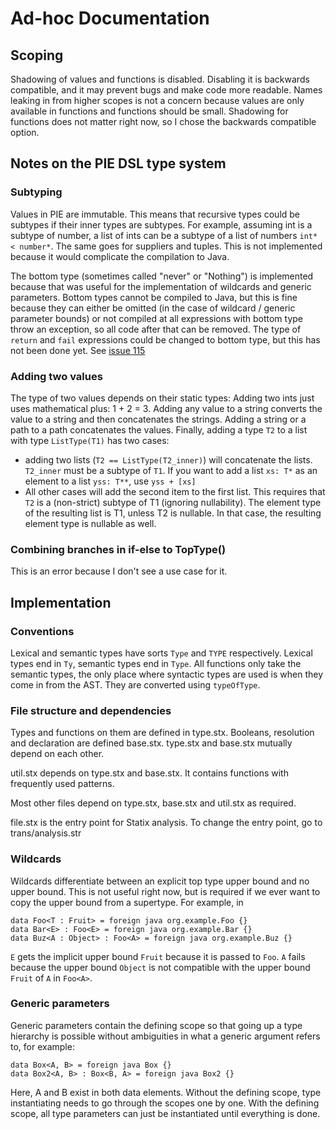 # Ad-hoc Documentation
## Scoping
Shadowing of values and functions is disabled.
Disabling it is backwards compatible, and it may prevent bugs and make code
more readable.
Names leaking in from higher scopes is not a concern because values are only
available in functions and functions should be small.
Shadowing for functions does not matter right now, so I chose the backwards
compatible option.

## Notes on the PIE DSL type system
### Subtyping
Values in PIE are immutable.
This means that recursive types could be subtypes if their inner types are
subtypes.
For example, assuming int is a subtype of number, a list of ints can be a
subtype of a list of numbers `int* < number*`.
The same goes for suppliers and tuples.
This is not implemented because it would complicate the compilation to Java.

The bottom type (sometimes called "never" or "Nothing") is implemented because
that was useful for the implementation of wildcards and generic parameters.
Bottom types cannot be compiled to Java, but this is fine because they can either be omitted (in the case of wildcard / generic parameter bounds) or not compiled at all expressions with bottom type throw an exception, so all code after that can be removed.
The type of `return` and `fail` expressions could be changed to bottom type, but this has not been done yet.
See [issue 115](https://github.com/MeAmAnUsername/pie/issues/115)

### Adding two values
The type of two values depends on their static types:
Adding two ints just uses mathematical plus: 1 + 2 = 3.
Adding any value to a string converts the value to a string and then
concatenates the strings.
Adding a string or a path to a path concatenates the values.
Finally, adding a type `T2` to a list with type `ListType(T1)` has two cases:
- adding two lists (`T2 == ListType(T2_inner)`) will concatenate the lists.
  `T2_inner` must be a subtype of `T1`.
  If you want to add a list `xs: T*` as an element to a list `yss: T**`, use `yss + [xs]`
- All other cases will add the second item to the first list.
  This requires that `T2` is a (non-strict) subtype of T1 (ignoring nullability).
  The element type of the resulting list is T1, unless T2 is nullable.
  In that case, the resulting element type is nullable as well.

### Combining branches in if-else to TopType()
This is an error because I don't see a use case for it.

## Implementation
### Conventions
Lexical and semantic types have sorts `Type` and `TYPE` respectively.
Lexical types end in `Ty`, semantic types end in `Type`.
All functions only take the semantic types, the only place where syntactic
types are used is when they come in from the AST.
They are converted using `typeOfType`.

### File structure and dependencies
Types and functions on them are defined in type.stx.
Booleans, resolution and declaration are defined base.stx.
type.stx and base.stx mutually depend on each other.

util.stx depends on type.stx and base.stx.
It contains functions with frequently used patterns.

Most other files depend on type.stx, base.stx and util.stx as required.

file.stx is the entry point for Statix analysis.
To change the entry point, go to trans/analysis.str

### Wildcards
Wildcards differentiate between an explicit top type upper bound and no upper bound.
This is not useful right now, but is required if we ever want to copy the upper bound from a supertype.
For example, in
```
data Foo<T : Fruit> = foreign java org.example.Foo {}
data Bar<E> : Foo<E> = foreign java org.example.Bar {}
data Buz<A : Object> : Foo<A> = foreign java org.example.Buz {}
```
`E` gets the implicit upper bound `Fruit` because it is passed to `Foo`.
`A` fails because the upper bound `Object` is not compatible with the upper bound `Fruit` of `A` in `Foo<A>`.

### Generic parameters
Generic parameters contain the defining scope so that going up a type hierarchy is possible without ambiguities in what a generic argument refers to, for example:
```
data Box<A, B> = foreign java Box {}
data Box2<A, B> : Box<B, A> = foreign java Box2 {}
```
Here, A and B exist in both data elements.
Without the defining scope, type instantiating needs to go through the scopes one by one.
With the defining scope, all type parameters can just be instantiated until everything is done.

